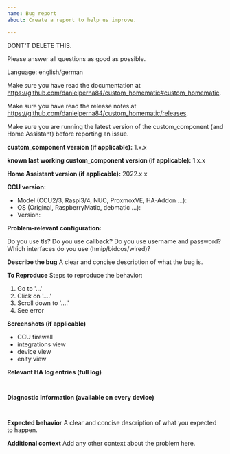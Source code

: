```yaml
---
name: Bug report
about: Create a report to help us improve.

---
```


DONT'T DELETE THIS.

Please answer all questions as good as possible.

Language: english/german

Make sure you have read the documentation at https://github.com/danielperna84/custom_homematic#custom_homematic.

Make sure you have read the release notes at https://github.com/danielperna84/custom_homematic/releases. 

Make sure you are running the latest version of the custom_component (and Home Assistant) before reporting an issue.


**custom_component version (if applicable):**
1.x.x

**known last working custom_component version (if applicable):**
1.x.x

**Home Assistant version (if applicable):**
2022.x.x

**CCU version:**
- Model (CCU2/3, Raspi3/4, NUC, ProxmoxVE, HA-Addon ...):
- OS (Original, RaspberryMatic, debmatic ...):
- Version: 

**Problem-relevant configuration:**

Do you use tls?
Do you use callback?
Do you use username and password?
Which interfaces do you use (hmip/bidcos/wired)?

**Describe the bug**
A clear and concise description of what the bug is.

**To Reproduce**
Steps to reproduce the behavior:
1. Go to '...'
2. Click on '....'
3. Scroll down to '....'
4. See error

**Screenshots (if applicable)**
- CCU firewall
- integrations view
- device view
- enity view

**Relevant HA log entries (full log)**
```


```

**Diagnostic Information (available on every device)**
```


```

**Expected behavior**
A clear and concise description of what you expected to happen.

**Additional context**
Add any other context about the problem here.
